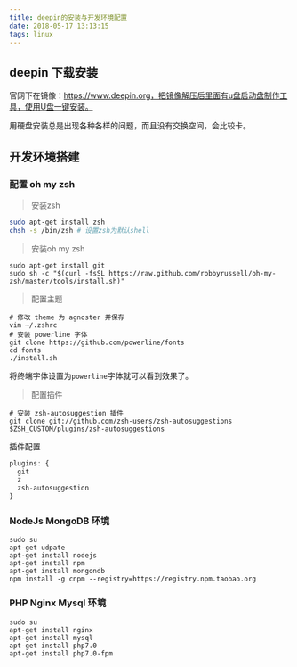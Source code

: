 ```yaml
---
title: deepin的安装与开发环境配置
date: 2018-05-17 13:13:15
tags: linux
---
```


## deepin 下载安装

官网下在镜像：https://www.deepin.org，把镜像解压后里面有u盘启动盘制作工具，使用U盘一键安装。

用硬盘安装总是出现各种各样的问题，而且没有交换空间，会比较卡。

## 开发环境搭建

### 配置 oh my zsh

> 安装zsh

```bash
sudo apt-get install zsh
chsh -s /bin/zsh # 设置zsh为默认shell
```

>  安装oh my zsh

```shell
sudo apt-get install git
sudo sh -c "$(curl -fsSL https://raw.github.com/robbyrussell/oh-my-zsh/master/tools/install.sh)"
```

>  配置主题

```shell
# 修改 theme 为 agnoster 并保存
vim ~/.zshrc
# 安装 powerline 字体
git clone https://github.com/powerline/fonts
cd fonts 
./install.sh
```

将终端字体设置为`powerline`字体就可以看到效果了。

> 配置插件

```shell
# 安装 zsh-autosuggestion 插件
git clone git://github.com/zsh-users/zsh-autosuggestions $ZSH_CUSTOM/plugins/zsh-autosuggestions
```

插件配置

```js
plugins: {
  git
  z
  zsh-autosuggestion
}	
```

### NodeJs MongoDB 环境

```shell
sudo su
apt-get udpate
apt-get install nodejs
apt-get install npm 
apt-get install mongondb
npm install -g cnpm --registry=https://registry.npm.taobao.org
```

### PHP Nginx Mysql 环境

```shell
sudo su
apt-get install nginx
apt-get install mysql
apt-get install php7.0
apt-get install php7.0-fpm
```


